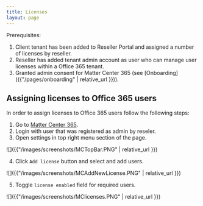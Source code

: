 ```yaml
---
title: Licenses
layout: page
---
```


Prerequisites:

1. Client tenant has been added to Reseller Portal and assigned a number of licenses by reseller.
2. Reseller has added tenant admin account as user who can manage user licenses within a Office 365 tenant.
3. Granted admin consent for Matter Center 365 (see [Onboarding]({{"/pages/onboarding" | relative_url }})).

## Assigning licenses to Office 365 users

In order to assign licenses to Office 365 users follow the following steps:

1. Go to  [Matter Center 365](https://app.mattercenter365.com).
2. Login with user that was registered as admin by reseler.
3. Open settings in top right menu section of the page.

![]({{"/images/screenshots/MCTopBar.PNG" | relative_url }})

4. Click `Add license` button and select and add users.

![]({{"/images/screenshots/MCAddNewLicense.PNG" | relative_url }})

5. Toggle `license enabled` field for required users.

![]({{"/images/screenshots/MClicenses.PNG" | relative_url }})
